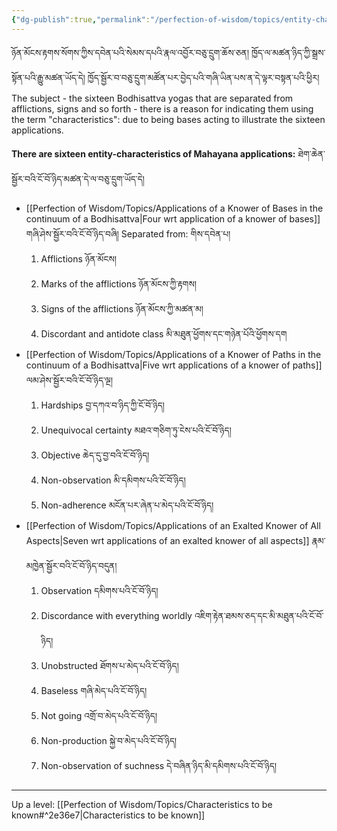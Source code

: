 ```yaml
---
{"dg-publish":true,"permalink":"/perfection-of-wisdom/topics/entity-characteristics/"}
---
```


ཉོན་མོངས་རྟགས་སོགས་ཀྱིས་དབེན་པའི་སེམས་དཔའི་རྣལ་འབྱོར་བཅུ་དྲུག་ཆོས་ཅན། ཁྱོད་ལ་མཚན་ཉིད་ཀྱི་སྒྲས་སྟོན་པའི་རྒྱུ་མཚན་ཡོད་དེ། 
ཁྱོད་སྦྱོར་བ་བཅུ་དྲུག་མཚོན་པར་བྱེད་པའི་གཞི་ཡིན་པས་ན་དེ་ལྟར་བསྟན་པའི་ཕྱིར། 
The subject - the sixteen Bodhisattva yogas that are separated from afflictions, signs and so forth - there is a reason for indicating them using the term "characteristics": due to being bases acting to illustrate the sixteen applications.

**There are sixteen entity-characteristics of Mahayana applications:** ཐེག་ཆེན་སྦྱོར་བའི་ངོ་བོ་ཉིད་མཚན་དེ་ལ་བཅུ་དྲུག་ཡོད་དེ།
- [[Perfection of Wisdom/Topics/Applications of a Knower of Bases in the continuum of a Bodhisattva\|Four wrt application of a knower of bases]] གཞི་ཤེས་སྦྱོར་བའི་ངོ་བོ་ཉིད་བཞི།
  Separated from: གིས་དབེན་པ།
	1. Afflictions ཉོན་མོངས།
	2. Marks of the afflictions ཉོན་མོངས་ཀྱི་རྟགས།
	3. Signs of the afflictions ཉོན་མོངས་ཀྱི་མཚན་མ།
	4. Discordant and antidote class མི་མཐུན་ཕྱོགས་དང་གཉེན་པོའི་ཕྱོགས་དག
- [[Perfection of Wisdom/Topics/Applications of a Knower of Paths in the continuum of a Bodhisattva\|Five wrt applications of a knower of paths]] ལམ་ཤེས་སྦྱོར་བའི་ངོ་བོ་ཉིད་ལྔ།
	1. Hardships བྱ་དཀའ་བ་ཉིད་ཀྱི་ངོ་བོ་ཉིད།
	2. Unequivocal certainty མཐའ་གཅིག་ཏུ་ངེས་པའི་ངོ་བོ་ཉིད།
	3. Objective ཆེད་དུ་བྱ་བའི་ངོ་བོ་ཉིད།
	4. Non-observation མི་དམིགས་པའི་ངོ་བོ་ཉིད།
	5. Non-adherence མངོན་པར་ཞེན་པ་མེད་པའི་ངོ་བོ་ཉིད།
- [[Perfection of Wisdom/Topics/Applications of an Exalted Knower of All Aspects\|Seven wrt applications of an exalted knower of all aspects]] རྣམ་མཁྱེན་སྦྱོར་བའི་ངོ་བོ་ཉིད་བདུན།
	1. Observation དམིགས་པའི་ངོ་བོ་ཉིད།
	2. Discordance with everything worldly འཇིག་རྟེན་ཐམས་ཅད་དང་མི་མཐུན་པའི་ངོ་བོ་ཉིད།
	3. Unobstructed ཐོགས་པ་མེད་པའི་ངོ་བོ་ཉིད།
	4. Baseless གཞི་མེད་པའི་ངོ་བོ་ཉིད།
	5. Not going འགྲོ་བ་མེད་པའི་ངོ་བོ་ཉིད།
	6. Non-production སྐྱེ་བ་མེད་པའི་ངོ་བོ་ཉིད།
	7. Non-observation of suchness དེ་བཞིན་ཉིད་མི་དམིགས་པའི་ངོ་བོ་ཉིད།



---
Up a level: [[Perfection of Wisdom/Topics/Characteristics to be known#^2e36e7\|Characteristics to be known]]